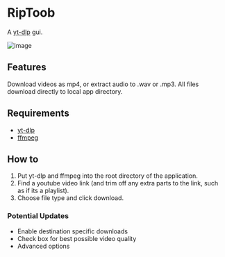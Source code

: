 # RipToob

A [yt-dlp](https://github.com/yt-dlp/yt-dlp) gui. 

![image](https://github.com/user-attachments/assets/65c1fb55-9eb3-4692-8588-87eedce2b5e0)

## Features

Download videos as mp4, or extract audio to .wav or .mp3. All files download directly to local app directory.

## Requirements
- [yt-dlp](https://github.com/yt-dlp/yt-dlp) 
- [ffmpeg](https://ffmpeg.org/)

## How to
1. Put yt-dlp and ffmpeg into the root directory of the application. 
2. Find a youtube video link (and trim off any extra parts to the link, such as if its a playlist).
3. Choose file type and click download.

### Potential Updates
- Enable destination specific downloads
- Check box for best possible video quality
- Advanced options
